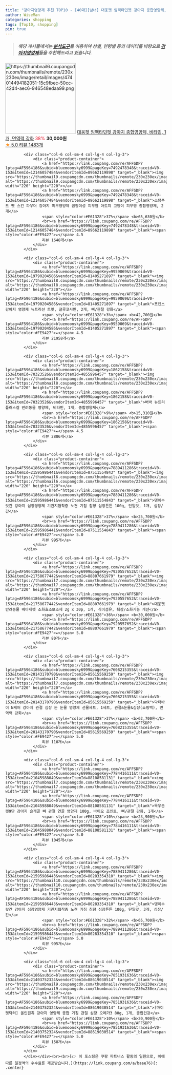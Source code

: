 ```yaml
---
title: "강아지영양제 추천 TOP10 - [40대][남녀] 대웅펫 임팩타민펫 강아지 종합영양제, 비타민, 1개, 면역력 강화"
author: WiseMan
categories: shopping
tags: [Top10, shopping]
pin: true
---
```


> ##### 해당 게시물에서는 [**분석도구**](https://itemscout.io/)를 이용하여 **성별**, **연령별** 등의 데이터를 바탕으로 [**강아지영양제**](https://link.coupang.com/a/baae76)들을 추천해드리고 있습니다.
<div class="container"><div class="row">
            <div class="col-6 col-sm-4 col-lg-4 col-lg-3">
                <div class="product-container">
                    <a href="https://link.coupang.com/re/AFFSDP?lptag=AF5964186&subid=bluemoonsky6999&pageKey=6979242998&traceid=V0-153&itemId=17043889466&vendorItemId=84218674563" target="_blank"><img src="https://thumbnail6.coupangcdn.com/thumbnails/remote/230x230ex/image/retail/images/474014494182051-15c9fbec-50cc-42d4-aec6-946548edaa99.png" alt="https://thumbnail6.coupangcdn.com/thumbnails/remote/230x230ex/image/retail/images/474014494182051-15c9fbec-50cc-42d4-aec6-946548edaa99.png" width="220" height="220"></a>
                    <a href="https://link.coupang.com/re/AFFSDP?lptag=AF5964186&subid=bluemoonsky6999&pageKey=6979242998&traceid=V0-153&itemId=17043889466&vendorItemId=84218674563" target="_blank">대웅펫 임팩타민펫 강아지 종합영양제, 비타민, 1개, 면역력 강화</a>
                    <span style="color:#E61328">38%</span> <b>30,000원</b>
                    <br><a href="https://link.coupang.com/re/AFFSDP?lptag=AF5964186&subid=bluemoonsky6999&pageKey=6979242998&traceid=V0-153&itemId=17043889466&vendorItemId=84218674563" target="_blank"><span style="color:#FE9427">★</span> 5.0
                    리뷰 1483개</a>
                </div>
            </div>
            
            <div class="col-6 col-sm-4 col-lg-4 col-lg-3">
                <div class="product-container">
                    <a href="https://link.coupang.com/re/AFFSDP?lptag=AF5964186&subid=bluemoonsky6999&pageKey=7492478348&traceid=V0-153&itemId=12146057484&vendorItemId=89662119898" target="_blank"><img src="https://thumbnail9.coupangcdn.com/thumbnails/remote/230x230ex/image/vendor_inventory/9857/5b36dc26304512b325d6949c467d1182afb59d54119fdbe30370cd786b37.png" alt="https://thumbnail9.coupangcdn.com/thumbnails/remote/230x230ex/image/vendor_inventory/9857/5b36dc26304512b325d6949c467d1182afb59d54119fdbe30370cd786b37.png" width="220" height="220"></a>
                    <a href="https://link.coupang.com/re/AFFSDP?lptag=AF5964186&subid=bluemoonsky6999&pageKey=7492478348&traceid=V0-153&itemId=12146057484&vendorItemId=89662119898" target="_blank">스탬푸드 펫 스킨 파우더 강아지 피부영양제 곰팡이성 피부염 아토피 고양이 피부병 종합영양제, 2개</a>
                    <span style="color:#E61328">37%</span> <b>65,630원</b>
                    <br><a href="https://link.coupang.com/re/AFFSDP?lptag=AF5964186&subid=bluemoonsky6999&pageKey=7492478348&traceid=V0-153&itemId=12146057484&vendorItemId=89662119898" target="_blank"><span style="color:#FE9427">★</span> 4.5
                    리뷰 1648개</a>
                </div>
            </div>
            
            <div class="col-6 col-sm-4 col-lg-4 col-lg-3">
                <div class="product-container">
                    <a href="https://link.coupang.com/re/AFFSDP?lptag=AF5964186&subid=bluemoonsky6999&pageKey=9959069&traceid=V0-153&itemId=19790204586&vendorItemId=81405271897" target="_blank"><img src="https://thumbnail8.coupangcdn.com/thumbnails/remote/230x230ex/image/vendor_inventory/4322/d88804f1d11a036b2b436c5997c154be25a35ad0930e9627c170782cb09f.jpg" alt="https://thumbnail8.coupangcdn.com/thumbnails/remote/230x230ex/image/vendor_inventory/4322/d88804f1d11a036b2b436c5997c154be25a35ad0930e9627c170782cb09f.jpg" width="220" height="220"></a>
                    <a href="https://link.coupang.com/re/AFFSDP?lptag=AF5964186&subid=bluemoonsky6999&pageKey=9959069&traceid=V0-153&itemId=19790204586&vendorItemId=81405271897" target="_blank">포켄스 강아지 영양제 뉴트리션 트릿, 글루코사민, 2개, 뼈/관절 강화</a>
                    <span style="color:#E61328">3%</span> <b>42,700원</b>
                    <br><a href="https://link.coupang.com/re/AFFSDP?lptag=AF5964186&subid=bluemoonsky6999&pageKey=9959069&traceid=V0-153&itemId=19790204586&vendorItemId=81405271897" target="_blank"><span style="color:#FE9427">★</span> 4.5
                    리뷰 21958개</a>
                </div>
            </div>
            
            <div class="col-6 col-sm-4 col-lg-4 col-lg-3">
                <div class="product-container">
                    <a href="https://link.coupang.com/re/AFFSDP?lptag=AF5964186&subid=bluemoonsky6999&pageKey=1862158&traceid=V0-153&itemId=70323526&vendorItemId=4855996457" target="_blank"><img src="https://thumbnail8.coupangcdn.com/thumbnails/remote/230x230ex/image/vendor_inventory/b9d1/602eedb8938d69e2d767bbfcceaa947665cd2beab0d475dfbc11087e9060.jpg" alt="https://thumbnail8.coupangcdn.com/thumbnails/remote/230x230ex/image/vendor_inventory/b9d1/602eedb8938d69e2d767bbfcceaa947665cd2beab0d475dfbc11087e9060.jpg" width="220" height="220"></a>
                    <a href="https://link.coupang.com/re/AFFSDP?lptag=AF5964186&subid=bluemoonsky6999&pageKey=1862158&traceid=V0-153&itemId=70323526&vendorItemId=4855996457" target="_blank">버박 뉴트리플러스겔 반려동물 영양제, 비타민, 1개, 종합영양제</a>
                    <span style="color:#E61328">9%</span> <b>15,310원</b>
                    <br><a href="https://link.coupang.com/re/AFFSDP?lptag=AF5964186&subid=bluemoonsky6999&pageKey=1862158&traceid=V0-153&itemId=70323526&vendorItemId=4855996457" target="_blank"><span style="color:#FE9427">★</span> 4.5
                    리뷰 2886개</a>
                </div>
            </div>
            
            <div class="col-6 col-sm-4 col-lg-4 col-lg-3">
                <div class="product-container">
                    <a href="https://link.coupang.com/re/AFFSDP?lptag=AF5964186&subid=bluemoonsky6999&pageKey=7889411286&traceid=V0-153&itemId=21595986441&vendorItemId=87511554843" target="_blank"><img src="https://thumbnail6.coupangcdn.com/thumbnails/remote/230x230ex/image/vendor_inventory/7ed5/29903d4195e49a1176e21606ab160e270de37536fc9b39d8f8ac4959e7d2.jpg" alt="https://thumbnail6.coupangcdn.com/thumbnails/remote/230x230ex/image/vendor_inventory/7ed5/29903d4195e49a1176e21606ab160e270de37536fc9b39d8f8ac4959e7d2.jpg" width="220" height="220"></a>
                    <a href="https://link.coupang.com/re/AFFSDP?lptag=AF5964186&subid=bluemoonsky6999&pageKey=7889411286&traceid=V0-153&itemId=21595986441&vendorItemId=87511554843" target="_blank">댕이수랏간 강아지 심장영양제 기관지협착증 노견 기침 침향 심장튼튼 100g, 단일맛, 1개, 심장/간</a>
                    <span style="color:#E61328">37%</span> <b>25,700원</b>
                    <br><a href="https://link.coupang.com/re/AFFSDP?lptag=AF5964186&subid=bluemoonsky6999&pageKey=7889411286&traceid=V0-153&itemId=21595986441&vendorItemId=87511554843" target="_blank"><span style="color:#FE9427">★</span> 5.0
                    리뷰 995개</a>
                </div>
            </div>
            
            <div class="col-6 col-sm-4 col-lg-4 col-lg-3">
                <div class="product-container">
                    <a href="https://link.coupang.com/re/AFFSDP?lptag=AF5964186&subid=bluemoonsky6999&pageKey=7920557652&traceid=V0-153&itemId=21758677442&vendorItemId=88807661979" target="_blank"><img src="https://thumbnail7.coupangcdn.com/thumbnails/remote/230x230ex/image/rs_quotation_api/ctehmrnv/50f745f93fab4ae6bdc7a15e40f76370.png" alt="https://thumbnail7.coupangcdn.com/thumbnails/remote/230x230ex/image/rs_quotation_api/ctehmrnv/50f745f93fab4ae6bdc7a15e40f76370.png" width="220" height="220"></a>
                    <a href="https://link.coupang.com/re/AFFSDP?lptag=AF5964186&subid=bluemoonsky6999&pageKey=7920557652&traceid=V0-153&itemId=21758677442&vendorItemId=88807661979" target="_blank">대웅펫 반려동물 베아제펫 소화효소보조제 2g x 30p, 1개, 식이섬유, 췌장/소화기능 개선</a>
                    <span style="color:#E61328">36%</span> <b>30,000원</b>
                    <br><a href="https://link.coupang.com/re/AFFSDP?lptag=AF5964186&subid=bluemoonsky6999&pageKey=7920557652&traceid=V0-153&itemId=21758677442&vendorItemId=88807661979" target="_blank"><span style="color:#FE9427">★</span> 5.0
                    리뷰 80개</a>
                </div>
            </div>
            
            <div class="col-6 col-sm-4 col-lg-4 col-lg-3">
                <div class="product-container">
                    <a href="https://link.coupang.com/re/AFFSDP?lptag=AF5964186&subid=bluemoonsky6999&pageKey=7608215355&traceid=V0-153&itemId=20143170790&vendorItemId=85615569259" target="_blank"><img src="https://thumbnail7.coupangcdn.com/thumbnails/remote/230x230ex/image/vendor_inventory/8ac8/bc351583855983b2d466d652786ef6fcc80c7a534bb444b18a333111eaba.png" alt="https://thumbnail7.coupangcdn.com/thumbnails/remote/230x230ex/image/vendor_inventory/8ac8/bc351583855983b2d466d652786ef6fcc80c7a534bb444b18a333111eaba.png" width="220" height="220"></a>
                    <a href="https://link.coupang.com/re/AFFSDP?lptag=AF5964186&subid=bluemoonsky6999&pageKey=7608215355&traceid=V0-153&itemId=20143170790&vendorItemId=85615569259" target="_blank">닥터바이 N케어 강아지 관절 심장 눈 눈물 영양제 선물세트, 1세트, 관절&눈물&심장(쇼핑백), 면역력 강화</a>
                    <span style="color:#E61328">37%</span> <b>62,700원</b>
                    <br><a href="https://link.coupang.com/re/AFFSDP?lptag=AF5964186&subid=bluemoonsky6999&pageKey=7608215355&traceid=V0-153&itemId=20143170790&vendorItemId=85615569259" target="_blank"><span style="color:#FE9427">★</span> 5.0
                    리뷰 110개</a>
                </div>
            </div>
            
            <div class="col-6 col-sm-4 col-lg-4 col-lg-3">
                <div class="product-container">
                    <a href="https://link.coupang.com/re/AFFSDP?lptag=AF5964186&subid=bluemoonsky6999&pageKey=7784416111&traceid=V0-153&itemId=21045988049&vendorItemId=88108581131" target="_blank"><img src="https://thumbnail7.coupangcdn.com/thumbnails/remote/230x230ex/image/vendor_inventory/e182/7852e9bd5405e8ba27f57010619b944621c9c7b72301ea43df73bf15db6c.jpg" alt="https://thumbnail7.coupangcdn.com/thumbnails/remote/230x230ex/image/vendor_inventory/e182/7852e9bd5405e8ba27f57010619b944621c9c7b72301ea43df73bf15db6c.jpg" width="220" height="220"></a>
                    <a href="https://link.coupang.com/re/AFFSDP?lptag=AF5964186&subid=bluemoonsky6999&pageKey=7784416111&traceid=V0-153&itemId=21045988049&vendorItemId=88108581131" target="_blank">목우촌 펫9단 강아지 슬개골 뼈 관절 연골 영양제 100g, 바이오 조인트, 뼈/관절 강화, 1개</a>
                    <span style="color:#E61328">10%</span> <b>23,900원</b>
                    <br><a href="https://link.coupang.com/re/AFFSDP?lptag=AF5964186&subid=bluemoonsky6999&pageKey=7784416111&traceid=V0-153&itemId=21045988049&vendorItemId=88108581131" target="_blank"><span style="color:#FE9427">★</span> 5.0
                    리뷰 1045개</a>
                </div>
            </div>
            
            <div class="col-6 col-sm-4 col-lg-4 col-lg-3">
                <div class="product-container">
                    <a href="https://link.coupang.com/re/AFFSDP?lptag=AF5964186&subid=bluemoonsky6999&pageKey=7889411286&traceid=V0-153&itemId=21595986443&vendorItemId=80283354310" target="_blank"><img src="https://thumbnail10.coupangcdn.com/thumbnails/remote/230x230ex/image/vendor_inventory/b176/8e9f5f6279380fccc0dd317838550303122d998831fcb5abbcaa5430183f.jpg" alt="https://thumbnail10.coupangcdn.com/thumbnails/remote/230x230ex/image/vendor_inventory/b176/8e9f5f6279380fccc0dd317838550303122d998831fcb5abbcaa5430183f.jpg" width="220" height="220"></a>
                    <a href="https://link.coupang.com/re/AFFSDP?lptag=AF5964186&subid=bluemoonsky6999&pageKey=7889411286&traceid=V0-153&itemId=21595986443&vendorItemId=80283354310" target="_blank">댕이수랏간 강아지 심장영양제 기관지협착증 노견 기침 침향 심장튼튼 100g, 단일맛, 3개, 심장/간</a>
                    <span style="color:#E61328">32%</span> <b>65,700원</b>
                    <br><a href="https://link.coupang.com/re/AFFSDP?lptag=AF5964186&subid=bluemoonsky6999&pageKey=7889411286&traceid=V0-153&itemId=21595986443&vendorItemId=80283354310" target="_blank"><span style="color:#FE9427">★</span> 5.0
                    리뷰 995개</a>
                </div>
            </div>
            
            <div class="col-6 col-sm-4 col-lg-4 col-lg-3">
                <div class="product-container">
                    <a href="https://link.coupang.com/re/AFFSDP?lptag=AF5964186&subid=bluemoonsky6999&pageKey=7851931636&traceid=V0-153&itemId=21403752324&vendorItemId=88619030514" target="_blank"><img src="https://thumbnail9.coupangcdn.com/thumbnails/remote/230x230ex/image/vendor_inventory/40e5/a93699fa12a8ce85d31929f4e880c7db99723a6dcd28e19835b54cbfbca4.jpg" alt="https://thumbnail9.coupangcdn.com/thumbnails/remote/230x230ex/image/vendor_inventory/40e5/a93699fa12a8ce85d31929f4e880c7db99723a6dcd28e19835b54cbfbca4.jpg" width="220" height="220"></a>
                    <a href="https://link.coupang.com/re/AFFSDP?lptag=AF5964186&subid=bluemoonsky6999&pageKey=7851931636&traceid=V0-153&itemId=21403752324&vendorItemId=88619030514" target="_blank">[마이펫닥터] 올인원츄 강아지 영양제 종합 기침 관절 심장 오메가3 80g, 1개, 종합건강</a>
                    <span style="color:#E61328">10%</span> <b>20,900원</b>
                    <br><a href="https://link.coupang.com/re/AFFSDP?lptag=AF5964186&subid=bluemoonsky6999&pageKey=7851931636&traceid=V0-153&itemId=21403752324&vendorItemId=88619030514" target="_blank"><span style="color:#FE9427">★</span> 5.0
                    리뷰 158개</a>
                </div>
            </div>
            </div></div><br><br>[👉 이 포스팅은 쿠팡 파트너스 활동의 일환으로, 이에 따른 일정액의 수수료를 제공받습니다.](https://link.coupang.com/a/baae76){: .center}